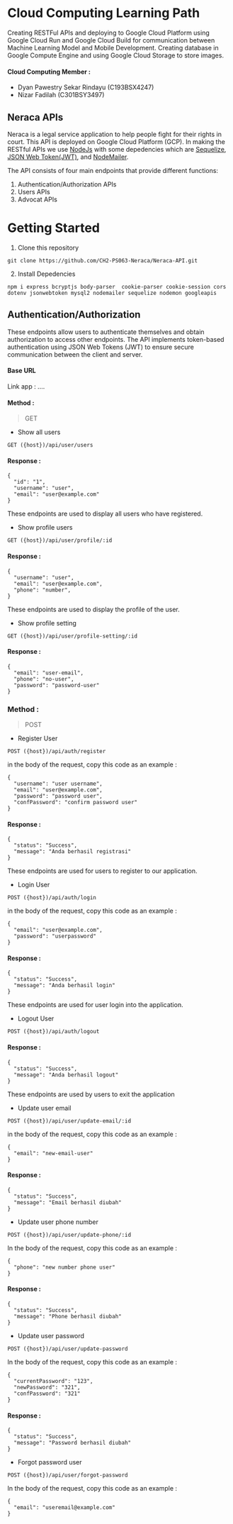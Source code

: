 # Cloud Computing Learning Path

Creating RESTFul APIs and deploying to Google Cloud Platform using Google Cloud Run and Google Cloud Build for communication between Machine Learning Model and Mobile Development. Creating database in Google Compute Engine and using Google Cloud Storage to store images.

#### Cloud Computing Member :
* Dyan Pawestry Sekar Rindayu (C193BSX4247)
* Nizar Fadilah (C301BSY3497)

## Neraca APIs

Neraca is a legal service application to help people fight for their rights in court. This API is deployed on Google Cloud Platform (GCP). In making the RESTful APIs we use [NodeJs](https://nodejs.org/en) with some depedencies which are [Sequelize](https://sequelize.org/), [JSON Web Token(JWT)](https://jwt.io/), and [NodeMailer](https://nodemailer.com/). 

The API consists of four main endpoints that provide different functions:

1. Authentication/Authorization APIs
2. Users APIs
3. Advocat APIs

# Getting Started

1. Clone this repository
```
git clone https://github.com/CH2-PS063-Neraca/Neraca-API.git
```
2. Install Depedencies
```
npm i express bcryptjs body-parser  cookie-parser cookie-session cors dotenv jsonwebtoken mysql2 nodemailer sequelize nodemon googleapis
```

## Authentication/Authorization 
These endpoints allow users to authenticate themselves and obtain authorization to access other endpoints. The API implements token-based authentication using JSON Web Tokens (JWT) to ensure secure communication between the client and server.

#### Base URL

Link app : ....

#### Method :
> GET

* Show all users
```
GET ({host})/api/user/users
```

#### Response : 
```
{
  "id": "1",
  "username": "user",
  "email": "user@example.com"
}
```
These endpoints are used to display all users who have registered.

* Show profile users
```
GET ({host})/api/user/profile/:id
```
#### Response :
```
{
  "username": "user",
  "email": "user@example.com",
  "phone": "number",
}
```
These endpoints are used to display the profile of the user.

* Show profile setting
```
GET ({host})/api/user/profile-setting/:id
```
#### Response : 
```
{
  "email": "user-email",
  "phone": "no-user",
  "password": "password-user"
}
```





### Method :
> POST

* Register User
```
POST ({host})/api/auth/register
```
in the body of the request, copy this code as an example : 
```
{
  "username": "user username",
  "email": "user@example.com",
  "password": "password user",
  "confPassword": "confirm password user"
}
```

#### Response : 
```
{
  "status": "Success",
  "message": "Anda berhasil registrasi"
}
```
These endpoints are used for users to register to our application.

* Login User
```
POST ({host})/api/auth/login
```
in the body of the request, copy this code as an example :
```
{
  "email": "user@example.com",
  "password": "userpassword"
}
```
#### Response : 
```
{
  "status": "Success",
  "message": "Anda berhasil login"
}
```
These endpoints are used for user login into the application.

* Logout User
```
POST ({host})/api/auth/logout
```
#### Response : 
```
{
  "status": "Success",
  "message": "Anda berhasil logout"
}
```
These endpoints are used by users to exit the application


* Update user email
```
POST ({host})/api/user/update-email/:id
```
in the body of the request, copy this code as an example : 
```
{
  "email": "new-email-user"
}
```

#### Response : 
```
{
  "status": "Success",
  "message": "Email berhasil diubah"
}
```

* Update user phone number
```
POST ({host})/api/user/update-phone/:id
```
In the body of the request, copy this code as an example :
```
{
  "phone": "new number phone user"
}
```

#### Response :
```
{
  "status": "Success",
  "message": "Phone berhasil diubah"
}
```

* Update user password
```
POST ({host})/api/user/update-password
```
In the body of the request, copy this code as an example :
```
{
  "currentPassword": "123",
  "newPassword": "321",
  "confPassword": "321"
}
```
#### Response :
```
{
  "status": "Success",
  "message": "Password berhasil diubah"
}
```

* Forgot password user
```
POST ({host})/api/user/forgot-password
```
In the body of the request, copy this code as an example :
```
{
  "email": "useremail@example.com"
}
```
